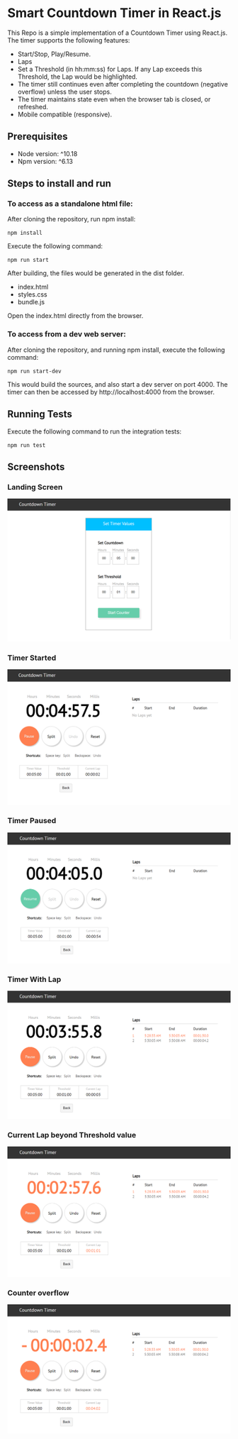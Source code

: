 # Smart Countdown Timer in React.js

This Repo is a simple implementation of a Countdown Timer using React.js.
The timer supports the following features:
* Start/Stop, Play/Resume.
* Laps
* Set a Threshold (in hh:mm:ss) for Laps. If any Lap exceeds this Threshold, the Lap would be highlighted.
* The timer still continues even after completing the countdown (negative overflow) unless the user stops.
* The timer maintains state even when the browser tab is closed, or refreshed.
* Mobile compatible (responsive).

## Prerequisites

* Node version: ^10.18
* Npm version: ^6.13

## Steps to install and run

### To access as a standalone html file:
After cloning the repository, run npm install:
```
npm install
```

Execute the following command:
```
npm run start
```

After building, the files would be generated in the dist folder.
* index.html
* styles.css
* bundle.js

Open the index.html directly from the browser.

### To access from a dev web server:
After cloning the repository, and running npm install, execute the following command:
```
npm run start-dev
```
This would build the sources, and also start a dev server on port 4000.
The timer can then be accessed by http://localhost:4000 from the browser.

## Running Tests
Execute the following command to run the integration tests:
```
npm run test
```

## Screenshots

### Landing Screen
![Landing Screen](https://raw.githubusercontent.com/shivaksk1/countdown-timer/master/screenshots/home.png)

### Timer Started
![Timer started](https://raw.githubusercontent.com/shivaksk1/countdown-timer/master/screenshots/timer_started.png)

### Timer Paused
![Timer Paused](https://raw.githubusercontent.com/shivaksk1/countdown-timer/master/screenshots/timer_paused.png)

### Timer With Lap
![Timer with Lap](https://raw.githubusercontent.com/shivaksk1/countdown-timer/master/screenshots/timer_with_laps.png)

### Current Lap beyond Threshold value
![Current Lap Overflow](https://raw.githubusercontent.com/shivaksk1/countdown-timer/master/screenshots/timer_current_lap_overflow.png)

### Counter overflow
![Timer Overflow](https://raw.githubusercontent.com/shivaksk1/countdown-timer/master/screenshots/timer_overflow.png)


